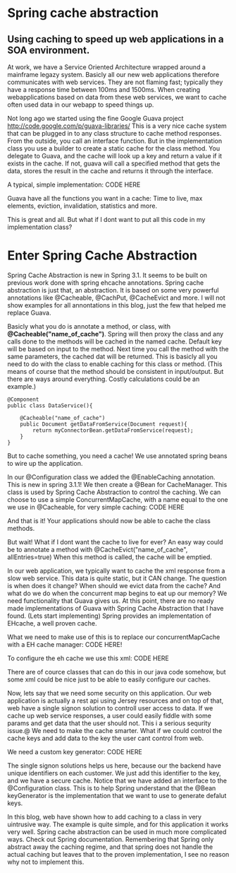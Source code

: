 Spring cache abstraction
=====================

Using caching to speed up web applications in a SOA environment.
--------------------

At work, we have a Service Oriented Architecture wrapped around a mainframe legazy system.
Basicly all our new web applications therefore communicates with web services. They are not flaming fast; typically they have a response time between 100ms and 1500ms.
When creating webapplications based on data from these web services, we want to cache often used data in our webapp to speed things up.

Not long ago we started using the fine Google Guava project http://code.google.com/p/guava-libraries/
This is a very nice cache system that can be plugged in to any class structure to cache method responses.
From the outside, you call an interface function. But in the implementation class you use a builder to create a static cache for the class method.
You delegate to Guava, and the cache will look up a key and return a value if it exists in the cache.
If not, guava will call a specified method that gets the data, stores the result in the cache and returns it through the interface.

A typical, simple implementation:
CODE HERE

Guava have all the functions you want in a cache: Time to live, max elements, eviction, invalidation, statistics and more.

This is great and all. But what if I dont want to put all this code in my implementation class?

Enter Spring Cache Abstraction
=============

Spring Cache Abstraction is new in Spring 3.1. It seems to be built on previous work done with spring ehcache annotations.
Spring cache abstraction is just that, an abstraction. It is based on some very powerful annotations like @Cacheable, @CachPut, @CacheEvict and more.
I will not show examples for all annontations in this blog, just the few that helped me replace Guava.

Basicly what you do is annotate a method, or class, with **@Cacheable("name_of_cache")**. Spring will then proxy the class and any calls done to the methods
will be cached in the named cache. Default key will be based on input to the method. Next time you call the method with the same parameters, the cached dat
will be returned. This is basicly all you need to do with the class to enable caching for this class or method.
(This means of course that the method should be consistent in input/output. But there are ways around everything. Costly calculations could be an example.)

	@Component
	public class DataService(){

		@Cacheable("name_of_cache")
		public Document getDataFromService(Document request){
			return myConnectorBean.getDataFromService(request);
		}
	}

But to cache something, you need a cache!
We use annotated spring beans to wire up the application.

In our @Configuration class we added the @EnableCaching annotation. This is new in spring 3.1.1!
We then create a @Bean for CacheManager. This class is used by Spring Cache Abstraction to control the caching.
We can choose to use a simple ConcurrentMapCache, with a name equal to the one we use in @Cacheable, for very simple caching:
CODE HERE

And that is it! Your applications should now be able to cache the class methods.

But wait! What if I dont want the cache to live for ever?
An easy way could be to annotate a method with @CacheEvict("name_of_cache", allEntries=true)
When this method is called, the cache will be emptied.

In our web application, we typically want to cache the xml response from a slow web service. This data is quite static, but it CAN change.
The question is when does it change? When should we evict data from the cache? And what do we do when the concurrent map begins to eat up our memory?
We need functionality that Guava gives us. At this point, there are no ready made implementations of Guava with Spring Cache Abstraction that I have found. (Lets start implementing)
Spring provides an implementation of EHcache, a well proven cache.

What we need to make use of this is to replace our concurrentMapCache with a EH cache manager:
CODE HERE!

To configure the eh cache we use this xml:
CODE HERE

There are of cource classes that can do this in our java code somehow, but some xml could be nice just to be able to easily configure our caches.


Now, lets say that we need some security on this application. Our web application is actually a rest api using Jersey resources and on top of that, web have a single signon solution to controll
user access to data. If we cache up web service responses, a user could easily fiddle with some params and get data that the user should not. This i a serious sequrity issue.@
We need to make the cache smarter. What if we could control the cache keys and add data to the key the user cant control from web.

We need a custom key generator:
CODE HERE

The single signon solutions helps us here, because our the backend have unique identifiers on each customer. We just add this identifier to the key, and we have a secure cache.
Notice that we have added an interface to the @Configuration class. This is to help Spring understand that the @Bean keyGenerator is the implementation that we want to use to generate defalut keys.



In this blog, web have shown how to add caching to a class in very uintrusive way. The example is quite simple,
and for this application it works very well. Spring cache abstraction can be used in much more complicated ways. Check out Spring documentation.
Remembering that Spring only abstract away the caching regime, and that spring does not handle the actual caching but leaves that to the proven implementation, I see no reason
why not to implement this.